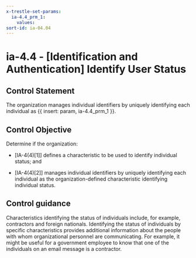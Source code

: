 ```yaml
---
x-trestle-set-params:
  ia-4.4_prm_1:
    values:
sort-id: ia-04.04
---
```


# ia-4.4 - \[Identification and Authentication\] Identify User Status

## Control Statement

The organization manages individual identifiers by uniquely identifying each individual as {{ insert: param, ia-4.4_prm_1 }}.

## Control Objective

Determine if the organization:

- \[IA-4(4)[1]\] defines a characteristic to be used to identify individual status; and

- \[IA-4(4)[2]\] manages individual identifiers by uniquely identifying each individual as the organization-defined characteristic identifying individual status.

## Control guidance

Characteristics identifying the status of individuals include, for example, contractors and foreign nationals. Identifying the status of individuals by specific characteristics provides additional information about the people with whom organizational personnel are communicating. For example, it might be useful for a government employee to know that one of the individuals on an email message is a contractor.
